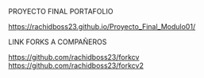 PROYECTO FINAL PORTAFOLIO 

https://rachidboss23.github.io/Proyecto_Final_Modulo01/

LINK FORKS A COMPAÑEROS

https://github.com/rachidboss23/forkcv
https://github.com/rachidboss23/forkcv2
